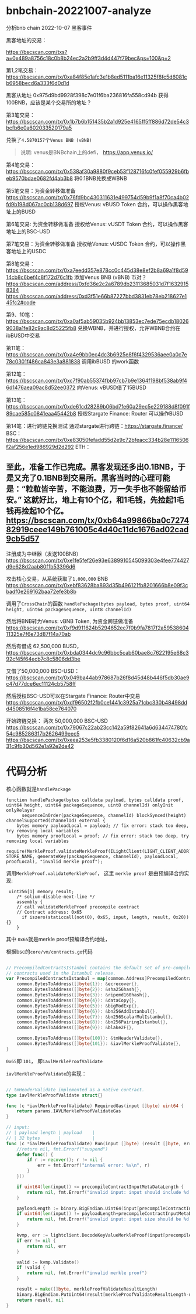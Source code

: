 # bnbchain-20221007-analyze
分析bnb chain 2022-10-07 黑客事件


黑客地址的交易：

https://bscscan.com/txs?a=0x489a8756c18c0b8b24ec2a2b9ff3d4d447f79bec&ps=100&p=2


第1,2笔交易：
https://bscscan.com/tx/0xa84f85e1afc3e1b8ed5111ba16e11325f8fc5d6081cb6958becd6a333f6d0d1d

黑客从地址 0x975d9bd9928f398c7e01f6ba236816fa558cd94b 获得100BNB，应该是某个交易所的地址？

第3笔交易：
https://bscscan.com/tx/0x1b7b6b151435b2a1d925e4165ff5ff886d72de54c3bcfb6e0a602033520179a5   

兑换了`4.5870157`个`Venus BNB (vBNB)`

> 说明: venus是BNBchain上的defi， https://app.venus.io/

第4笔交易：
https://bscscan.com/tx/0x538af30a9880f9ceb53f128716fc0fef055929b6fbeb9570bdae0682fd4ab3b8
将0.1BNB兑换成WBNB

第5笔交易：为资金转移做准备
https://bscscan.com/tx/0x76fd9bc430311631e499754d59b9f1a8f70ca4b02fd9b198d067ac0cb138d697
授权Venus: vBUSD Token  合约，可以操作黑客地址上的BUSD


第6笔交易: 为资金转移做准备
授权给Venus: vUSDT Token 合约，可以操作黑客地址上的BSC-USD

第7笔交易：为资金转移做准备
授权给Venus: vUSDC Token 合约，可以操作黑客地址上的USDC

第8笔交易：
https://bscscan.com/tx/0xa7eedd357e878cc0c445d38e8ef2b8a69a1f8d5914cb8c6bef4c8f172d76c1fb
添加Venus BNB (vBNB) 币对？
https://bscscan.com/address/0xfd36e2c2a6789db23113685031d7f16329158384
https://bscscan.com/address/0xd3f51e66b87227bbd3831eb78eb218627e145fc2#code


第9、10笔：
https://bscscan.com/tx/0xa0af5ab59035b924bb13853ec7ede75ecdb180269038a1fe82c9ac8d25225fb8
兑换WBNB，并进行授权，允许WBNB合约在ibBUSD中交易

第11笔：
https://bscscan.com/tx/0xa4e9bb0ec4dc3b6925e8f6f4329536aee0a0c7e78c0301f486ca843e3a881838
调用ibBUSD 的work函数

第12笔：
https://bscscan.com/tx/0xc7f90ab55374fbb97cb7b9e1364f198bf538ab9f46d1476aea09ac8d52ee0372
 向Venus: vBUSD借了15BUSD

第13笔：
https://bscscan.com/tx/0xde61cd28289b06bd7fe60a29ec5e229188d8f091f89cae585c0841eaa45442b8
授权Stargate Finance: Router 可以操作BUSD


第14笔：进行跨链兑换测试
通过stargate进行跨链：https://stargate.finance/
BSC：https://bscscan.com/tx/0xe83050fefadd55d2e9c72bfeacc334b28e1116506f2af256e1ed986929d2d292
ETH：


至此，准备工作已完成。黑客发现还多出0.1BNB，于是又充了0.1BNB到交易所。黑客当时的心理可能是：“粒粒皆辛苦，不能浪费，万一失手也不能留给币安。” 
这就好比，地上有10个亿，和1毛钱，先捡起1毛钱再捡起10个亿。
https://bscscan.com/tx/0xb64a99866ba0c727482919ceee149b761005c4d40c11dc1676ad02cad9cb5d57
---



注册成为中继器（发送100BNB）
https://bscscan.com/tx/0xe1fe5fef26e93e6389910545099303e4fee774427d9e628d2aab80f1b53396d6




攻击核心交易，从系统获取了`1,000,000` BNB
https://bscscan.com/tx/0xebf83628ba893d35b496121fb8201666b8e09f3cbadf0e269162baa72efe3b8b

调用了`CrossChain`的函数 `handlePackage(bytes payload, bytes proof, uint64 height, uint64 packageSequence, uint8 channelId)`


然后将BNB转为Venus: vBNB Token, 为资金跨链做准备
https://bscscan.com/tx/0xf9d911624b5294652ec7f0b9fa7817f2a5953860411325e7f6e73d87f14a70ab

然后有借成 62,500,000 BUSD， 
https://bscscan.com/tx/0xbda0344dc9c96bbc5cab60bae8c7622195e68c392cf45f64ecb7c8c5806dd3be

又借了50,000,000 BSC-USD：
https://bscscan.com/tx/0x049ba44ab978687b26f8d45d48b446f5db30ae9c47d77dce6ec11124cb5758ff

然后授权BSC-USD可以在Stargate Finance: Router中交易
https://bscscan.com/tx/0xdf96502f2fb0ce1441c3925a71cbc330b48498ddd4508516f4e1ba58ce764070


开始跨链兑换： 两次  50,000,000 BSC-USD
https://bscscan.com/tx/0x79067c22ab23cc142a59f82641a6d634474780fc54c985286317b2626499eec5
https://bscscan.com/tx/0xeea253e5fb3380120f6d16a520b861fc40632cb9a31c9fb30d562e1a92e2de42




# 代码分析

核心函数就是`handlePackage`

```solidity
function handlePackage(bytes calldata payload, bytes calldata proof, uint64 height, uint64 packageSequence, uint8 channelId) onlyInit onlyRelayer
      sequenceInOrder(packageSequence, channelId) blockSynced(height) channelSupported(channelId) external {
    bytes memory payloadLocal = payload; // fix error: stack too deep, try removing local variables
    bytes memory proofLocal = proof; // fix error: stack too deep, try removing local variables
    require(MerkleProof.validateMerkleProof(ILightClient(LIGHT_CLIENT_ADDR).getAppHash(height), STORE_NAME, generateKey(packageSequence, channelId), payloadLocal, proofLocal), "invalid merkle proof");
```


调用`MerkleProof.validateMerkleProof`， 这里 `merkle proof` 是由预编译合约实现:

```solidity
 uint256[1] memory result;
    /* solium-disable-next-line */
    assembly {
    // call validateMerkleProof precompile contract
    // Contract address: 0x65
      if iszero(staticcall(not(0), 0x65, input, length, result, 0x20)) {}
    }
```

其中 `0x65`就是merkle proof预编译合约地址， 



根据bsc的`core/vm/contracts.go`代码

```go

// PrecompiledContractsIstanbul contains the default set of pre-compiled Ethereum
// contracts used in the Istanbul release.
var PrecompiledContractsIstanbul = map[common.Address]PrecompiledContract{
	common.BytesToAddress([]byte{1}): &ecrecover{},
	common.BytesToAddress([]byte{2}): &sha256hash{},
	common.BytesToAddress([]byte{3}): &ripemd160hash{},
	common.BytesToAddress([]byte{4}): &dataCopy{},
	common.BytesToAddress([]byte{5}): &bigModExp{},
	common.BytesToAddress([]byte{6}): &bn256AddIstanbul{},
	common.BytesToAddress([]byte{7}): &bn256ScalarMulIstanbul{},
	common.BytesToAddress([]byte{8}): &bn256PairingIstanbul{},
	common.BytesToAddress([]byte{9}): &blake2F{},

	common.BytesToAddress([]byte{100}): &tmHeaderValidate{},
	common.BytesToAddress([]byte{101}): &iavlMerkleProofValidate{},
}

```

`0x65`即 `101`， 即`iavlMerkleProofValidate`


`iavlMerkleProofValidate`的实现：


```go

// tmHeaderValidate implemented as a native contract.
type iavlMerkleProofValidate struct{}

func (c *iavlMerkleProofValidate) RequiredGas(input []byte) uint64 {
	return params.IAVLMerkleProofValidateGas
}

// input:
// | payload length | payload    |
// | 32 bytes       |            |
func (c *iavlMerkleProofValidate) Run(input []byte) (result []byte, err error) {
	//return nil, fmt.Errorf("suspend")
	defer func() {
		if r := recover(); r != nil {
			err = fmt.Errorf("internal error: %v\n", r)
		}
	}()

	if uint64(len(input)) <= precompileContractInputMetaDataLength {
		return nil, fmt.Errorf("invalid input: input should include %d bytes payload length and payload", precompileContractInputMetaDataLength)
	}

	payloadLength := binary.BigEndian.Uint64(input[precompileContractInputMetaDataLength-uint64TypeLength : precompileContractInputMetaDataLength])
	if uint64(len(input)) != payloadLength+precompileContractInputMetaDataLength {
		return nil, fmt.Errorf("invalid input: input size should be %d, actual the size is %d", payloadLength+precompileContractInputMetaDataLength, len(input))
	}

	kvmp, err := lightclient.DecodeKeyValueMerkleProof(input[precompileContractInputMetaDataLength:])
	if err != nil {
		return nil, err
	}

	valid := kvmp.Validate()
	if !valid {
		return nil, fmt.Errorf("invalid merkle proof")
	}

	result = make([]byte, merkleProofValidateResultLength)
	binary.BigEndian.PutUint64(result[merkleProofValidateResultLength-uint64TypeLength:], 0x01)
	return result, nil
}
```





